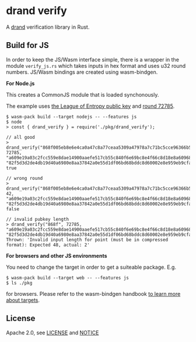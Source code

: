 # drand verify

A [drand](https://drand.love/) verification library in Rust.

## Build for JS

In order to keep the JS/Wasm interface simple, there is a wrapper in the module `verify_js.rs` which takes
inputs in hex format and uses u32 round numbers. JS/Wasm bindings are created using wasm-bindgen.

**For Node.js**

This creates a CommonJS module that is loaded synchonously.

The example uses [the League of Entropy public key](https://api3.drand.sh/info)
and [round 72785](https://api3.drand.sh/public/72785).

```
$ wasm-pack build --target nodejs -- --features js
$ node
> const { drand_verify } = require('./pkg/drand_verify');

// all good
> drand_verify("868f005eb8e6e4ca0a47c8a77ceaa5309a47978a7c71bc5cce96366b5d7a569937c529eeda66c7293784a9402801af31", 72785, "a609e19a03c2fcc559e8dae14900aaefe517cb55c840f6e69bc8e4f66c8d18e8a609685d9917efbfb0c37f058c2de88f13d297c7e19e0ab24813079efe57a182554ff054c7638153f9b26a60e7111f71a0ff63d9571704905d3ca6df0b031747", "82f5d3d2de4db19d40a6980e8aa37842a0e55d1df06bd68bddc8d60002e8e959eb9cfa368b3c1b77d18f02a54fe047b80f0989315f83b12a74fd8679c4f12aae86eaf6ab5690b34f1fddd50ee3cc6f6cdf59e95526d5a5d82aaa84fa6f181e42")
true

// wrong round
> drand_verify("868f005eb8e6e4ca0a47c8a77ceaa5309a47978a7c71bc5cce96366b5d7a569937c529eeda66c7293784a9402801af31", 42, "a609e19a03c2fcc559e8dae14900aaefe517cb55c840f6e69bc8e4f66c8d18e8a609685d9917efbfb0c37f058c2de88f13d297c7e19e0ab24813079efe57a182554ff054c7638153f9b26a60e7111f71a0ff63d9571704905d3ca6df0b031747", "82f5d3d2de4db19d40a6980e8aa37842a0e55d1df06bd68bddc8d60002e8e959eb9cfa368b3c1b77d18f02a54fe047b80f0989315f83b12a74fd8679c4f12aae86eaf6ab5690b34f1fddd50ee3cc6f6cdf59e95526d5a5d82aaa84fa6f181e42")
false

// invalid pubkey length
> drand_verify("868f", 72785, "a609e19a03c2fcc559e8dae14900aaefe517cb55c840f6e69bc8e4f66c8d18e8a609685d9917efbfb0c37f058c2de88f13d297c7e19e0ab24813079efe57a182554ff054c7638153f9b26a60e7111f71a0ff63d9571704905d3ca6df0b031747", "82f5d3d2de4db19d40a6980e8aa37842a0e55d1df06bd68bddc8d60002e8e959eb9cfa368b3c1b77d18f02a54fe047b80f0989315f83b12a74fd8679c4f12aae86eaf6ab5690b34f1fddd50ee3cc6f6cdf59e95526d5a5d82aaa84fa6f181e42")
Thrown: 'Invalid input length for point (must be in compressed format): Expected 48, actual: 2'
```

**For browsers and other JS environments**

You need to change the target in order to get a suiteable package. E.g.

```
$ wasm-pack build --target web -- --features js
$ ls ./pkg
```

for browsers. Please refer to the wasm-bindgen handbook [to learn more about targets](https://rustwasm.github.io/docs/wasm-bindgen/reference/deployment.html).

## License

Apache 2.0, see [LICENSE](./LICENSE) and [NOTICE](./NOTICE)
